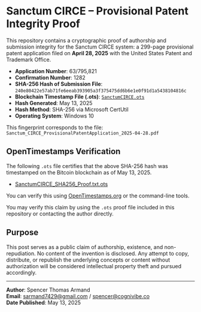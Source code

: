 # Sanctum CIRCE – Provisional Patent Integrity Proof

This repository contains a cryptographic proof of authorship and submission integrity for the Sanctum CIRCE system:
a 299-page provisional patent application filed on **April 28, 2025** with the United States Patent and Trademark Office.

- **Application Number**: 63/795,821  
- **Confirmation Number**: 1282  
- **SHA-256 Hash of Submission File**:  
  `240e80422e57ab71fe6eeab393905a3f375475dd6b6e1e0f91d1a5438104816c`
- **Blockchain Timestamp File (.ots)**: [`SanctumCIRCE.ots`](./SanctumCIRCE_SHA256_Proof.txt.ots)  
- **Hash Generated**: May 13, 2025  
- **Hash Method**: SHA-256 via Microsoft CertUtil  
- **Operating System**: Windows 10

This fingerprint corresponds to the file:
`Sanctum_CIRCE_ProvisionalPatentApplication_2025-04-28.pdf`

## OpenTimestamps Verification

The following `.ots` file certifies that the above SHA-256 hash was timestamped on the Bitcoin blockchain as of May 13, 2025.

- [SanctumCIRCE_SHA256_Proof.txt.ots](./SanctumCIRCE_SHA256_Proof.txt.ots)

You can verify this using [OpenTimestamps.org](https://opentimestamps.org) or the command-line tools.

You may verify this claim by using the `.ots` proof file included in this repository or contacting the author directly.

## Purpose

This post serves as a public claim of authorship, existence, and non-repudiation. No content of the invention is disclosed. Any attempt to copy, distribute, or republish the underlying concepts or content without authorization will be considered intellectual property theft and pursued accordingly.

---

**Author**: Spencer Thomas Armand  
**Email**: sarmand7429@gmail.com / spencer@cognivibe.co  
**Date Published**: May 13, 2025
